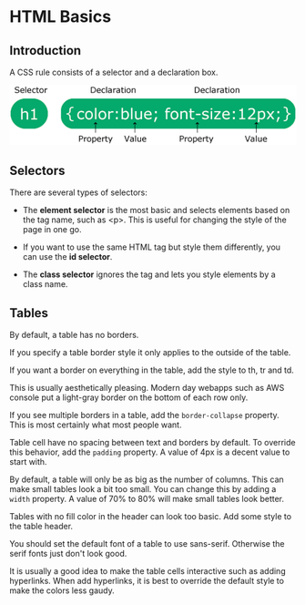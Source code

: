 # HTML Basics

## Introduction

A CSS rule consists of a selector and a declaration box.

![selector](files/img_selector.gif)

## Selectors

There are several types of selectors:

- The **element selector** is the most basic and selects elements based on the tag name, such as \<p\>. This is useful for changing the style of the page in one go.

- If you want to use the same HTML tag but style them differently, you can use the **id selector**.

- The **class selector** ignores the tag and lets you style elements by a class name.

## Tables

By default, a table has no borders. 

If you specify a table border style it only applies to the outside of the table.

If you want a border on everything in the table, add the style to th, tr and td.

This is usually aesthetically pleasing. Modern day webapps such as AWS console put a light-gray border on the bottom of each row only.

If you see multiple borders in a table, add the `border-collapse` property. This is most certainly what most people want.

Table cell have no spacing between text and borders by default. To override this behavior, add the `padding` property. A value of 4px is a decent value to start with.

By default, a table will only be as big as the number of columns. This can make small tables look a bit too small. You can change this by adding a `width` property. A value of 70% to 80% will make small tables look better.

Tables with no fill color in the header can look too basic. Add some style to the table header. 

You should set the default font of a table to use sans-serif. Otherwise the serif fonts just don't look good.

It is usually a good idea to make the table cells interactive such as adding hyperlinks. When add hyperlinks, it is best to override the default style to make the colors less gaudy.

